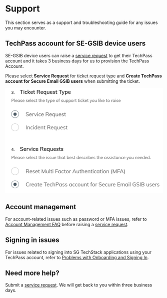 # Support
This section serves as a support and troubleshooting guide for any issues you may encounter.

## TechPass account for SE-GSIB device users
SE-GSIB device users can raise a [service request](https://go.gov.sg/techpass-sr) to get their TechPass account and it takes 3 business days for us to provision the TechPass Account.

Please select **Service Request** for ticket request type and **Create TechPass account for Secure Email GSIB users** when submitting the ticket.

<kbd>![SE-GSIB service request options](../assets/support/SE-GSIB_SROptions.png)</kbd>

## Account management
For account-related issues such as password or MFA issues, refer to [Account Management FAQ](support/account) before raising a [service request](https://go.gov.sg/techpass-sr).

## Signing in issues
For issues related to signing into SG TechStack applications using your TechPass account, refer to [Problems with Onboarding and Signing In](support/signinissues).

## Need more help?
Submit a [service request](https://go.gov.sg/techpass-sr). We will get back to you within three business days.  
